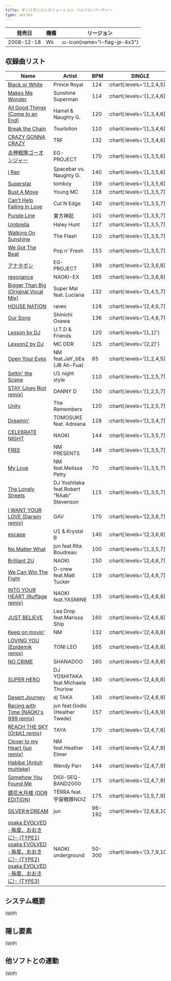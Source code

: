 ```yaml
---
title: ダンスダンスレボリューション フルフル♪パーティー
type: series
---
```


|発売日|機種|リージョン|
|------|----|---------|
|2008-12-18|Wii| :u-icon{name="i-flag-jp-4x3"} |

## 収録曲リスト

|Name|Artist|BPM|SINGLE|DOUBLE|
|----|------|---|------|------|
|[Black or White](/wii-jp/furufuru/black-or-white)|Prince Royal|124| :chart{:levels='[1,2,4,5]'} |
|[Makes Me Wonder](/wii-jp/furufuru/makes-me-wonder)|Sunshine Superman|114| :chart{:levels='[1,2,4,6]'} |
|[All Good Things (Come to an End)](/wii-jp/furufuru/all-good-things)|Hamel & Naughty G.|120| :chart{:levels='[1,3,4,6]'} |
|[Break the Chain](/wii-jp/furufuru/break-the-chain)|Tourbillon|110| :chart{:levels='[1,3,4,6]'} |
|[CRAZY GONNA CRAZY](/wii-jp/furufuru/crazy-gonna-crazy)|TRF|132| :chart{:levels='[1,3,4,6]'} |
|[炎神戦隊ゴーオンジャー](/wii-jp/furufuru/engine-sentai-go-onger)|EG-PROJECT|170| :chart{:levels='[1,3,5,6]'} |
|[I Ran](/wii-jp/furufuru/i-ran)|Spacebar vs. Naughty G.|140| :chart{:levels='[1,3,5,6]'} |
|[Superstar](/wii-jp/furufuru/superstar)|tomboy|159| :chart{:levels='[1,3,5,6]'} |
|[Bust A Move](/wii-jp/furufuru/bust-a-move)|Young MC|118| :chart{:levels='[1,3,5,7]'} |
|[Can't Help Falling In Love](/wii-jp/furufuru/cant-help-falling-in-love)|Cut N Edge|140| :chart{:levels='[1,3,5,7]'} |
|[Purple Line](/wii-jp/furufuru/purple-line)|東方神起|101| :chart{:levels='[1,3,5,7]'} |
|[Umbrella](/wii-jp/furufuru/umbrella)|Haley Hunt|127| :chart{:levels='[1,3,5,7]'} |
|[Walking On Sunshine](/wii-jp/furufuru/walking-on-sunshine)|The Flash|110| :chart{:levels='[1,3,5,7]'} |
|[We Got The Beat](/wii-jp/furufuru/we-got-the-beat)|Pop n' Fresh|153| :chart{:levels='[1,3,5,7]'} |
|[アナタボシ](/wii-jp/furufuru/anataboshi)|EG-PROJECT|189| :chart{:levels='[2,3,6,8]'} |
|[resonance](/wii-jp/furufuru/resonance)|NAOKI-EX|165| :chart{:levels='[1,3,6,8]'} |
|[Bigger Than Big (Original Vocal Mix)](/wii-jp/furufuru/bigger-than-big)|Super Mal feat. Luciana|132| :chart{:levels='[1,4,5,7]'} |
|[HOUSE NATION](/wii-jp/furufuru/house-nation)|ravex|128| :chart{:levels='[2,4,6,7]'} |
|[Our Song](/wii-jp/furufuru/our-song)|Shinichi Osawa|136| :chart{:levels='[1,4,6,7]'} |
|[Lesson by DJ](/wii-jp/hottest/lesson-by-dj)|U.T.D & Friends|120| :chart{:levels='[1,1]'} |
|[Lesson2 by DJ](/wii-jp/furufuru/lesson2-by-dj)|MC DDR|125| :chart{:levels='[2,2]'} |
|[Open Your Eyes](/wii-jp/furufuru/open-your-eyes)|NM feat.JaY_bEe (JB Ah-Fua)|85| :chart{:levels='[1,2,4,5]'} |
|[Settin' the Scene](/wii-jp/furufuru/settin-the-scene)|U1 night style|110| :chart{:levels='[1,2,5,7]'} |
|[STAY (Joey Riot remix)](/wii-jp/furufuru/stay)|DANNY D|150| :chart{:levels='[1,2,5,7]'} |
|[Unity](/wii-jp/furufuru/unity)|The Remembers|120| :chart{:levels='[1,2,5,7]'} |
|[Dreamin'](/wii-jp/furufuru/dreamin)|TOMOSUKE feat. Adreana|128| :chart{:levels='[1,3,4,7]'} |
|[CELEBRATE NIGHT](/wii-jp/furufuru/celebrate-night)|NAOKI|144| :chart{:levels='[1,3,5,7]'} |
|[FREE](/wii-jp/furufuru/free)|NM PRESENTS|148| :chart{:levels='[1,3,5,7]'} |
|[My Love](/wii-jp/furufuru/my-love)|NM feat.Melissa Petty|70| :chart{:levels='[1,3,5,7]'} |
|[The Lonely Streets](/wii-jp/furufuru/the-lonely-streets)|DJ Yoshitaka feat.Robert "RAab" Stevenson|115| :chart{:levels='[1,3,5,7]'} |
|[I WANT YOUR LOVE (Darwin remix)](/wii-jp/furufuru/i-want-your-love)|GAV|170| :chart{:levels='[2,3,6,7]'} |
|[escape](/wii-jp/furufuru/escape)|U1 & Krystal B|140| :chart{:levels='[2,3,6,8]'} |
|[No Matter What](/wii-jp/furufuru/no-matter-what)|jun feat.Rita Boudreau|100| :chart{:levels='[1,3,5,7]'} |
|[Brilliant 2U](/wii-jp/furufuru/brilliant-2u)|NAOKI|150| :chart{:levels='[2,4,6,7]'} |
|[We Can Win The Fight](/wii-jp/furufuru/we-can-win-the-fight)|D-crew feat.Matt Tucker|119| :chart{:levels='[2,4,6,7]'} |
|[INTO YOUR HEART (Ruffage remix)](/wii-jp/furufuru/into-your-heart)|NAOKI feat.YASMINE|135| :chart{:levels='[1,4,6,8]'} |
|[JUST BELIEVE](/wii-jp/furufuru/just-believe)|Lea Drop feat.Marissa Ship|160| :chart{:levels='[2,4,6,8]'} |
|[Keep on movin'](/wii-jp/furufuru/keep-on-movin)|NM|132| :chart{:levels='[2,4,6,8]'} |
|[LOVING YOU (Epidemik remix)](/wii-jp/furufuru/loving-you)|TONI LEO|165| :chart{:levels='[2,4,6,8]'} |
|[NO CRIME](/wii-jp/furufuru/no-crime)|SHANADOO|160| :chart{:levels='[2,4,6,8]'} |
|[SUPER HERO](/wii-jp/furufuru/super-hero)|DJ YOSHITAKA feat.Michaela Thurlow|180| :chart{:levels='[2,4,6,8]'} |
|[Desert Journey](/wii-jp/furufuru/desert-journey)|dj TAKA|140| :chart{:levels='[2,4,6,9]'} |
|[Racing with Time (NAOKI's 999 remix)](/wii-jp/furufuru/racing-with-time)|jun feat.Godis (Heather Twede)|157| :chart{:levels='[1,4,6,9]'} |
|[REACH THE SKY (Orbit1 remix)](/wii-jp/furufuru/reach-the-sky)|TAYA|170| :chart{:levels='[2,4,7,8]'} |
|[Closer to my Heart (jun remix)](/wii-jp/furufuru/closer-to-my-heart)|NM feat.Heather Elmer|145| :chart{:levels='[2,4,7,9]'} |
|[Habibe (Antuh muhleke)](/wii-jp/furufuru/habibe)|Wendy Parr|144| :chart{:levels='[2,4,7,9]'} |
|[Somehow You Found Me](/wii-jp/furufuru/somehow-you-found-me)|DIGI-SEQ-BAND2000|175| :chart{:levels='[2,4,7,9]'} |
|[鏡花水月楼 (DDR EDITION)](/wii-jp/furufuru/kyoka-suigetsu-row)|TЁЯRA feat.宇宙戦隊NOIZ|175| :chart{:levels='[2,5,7,9]'} |
|[SILVER☆DREAM](/wii-jp/furufuru/silver-dream)|jun|96-192| :chart{:levels='[2,6,8,10]'} |
|[osaka EVOLVED -毎度、おおきに!- (TYPE1)](/wii-jp/furufuru/osaka-evolved-type1)<br/>[osaka EVOLVED -毎度、おおきに!- (TYPE2)](/wii-jp/furufuru/osaka-evolved-type2)<br/>[osaka EVOLVED -毎度、おおきに!- (TYPE3)](/wii-jp/furufuru/osaka-evolved-type1)|NAOKI underground|50-300| :chart{:levels='[3,7,9,10]'} |

## システム概要

(WIP)

## 隠し要素

(WIP)

## 他ソフトとの連動

(WIP)
